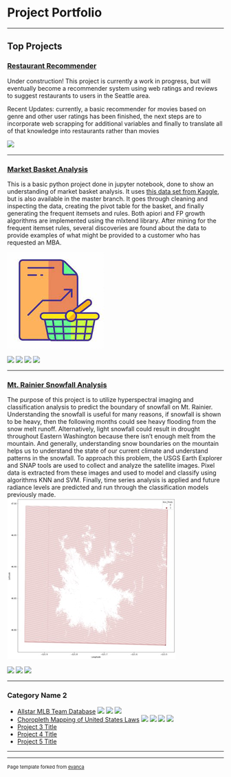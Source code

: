 # Project Portfolio

---

## Top Projects 

### [Restaurant Recommender](https://github.com/arielharris/recommender)

Under construction! This project is currently a work in progress, but will eventually become a recommender system using web ratings and reviews to suggest restaurants to users in the Seattle area. 

Recent Updates: currently, a basic recommender for movies based on genre and other user ratings has been finished, the next steps are to incorporate web scrapping for additional variables and finally to translate all of that knowledge into restaurants rather than movies

<img src="https://media.istockphoto.com/id/1225397217/vector/work-in-progress-status-bar.jpg?s=612x612&w=0&k=20&c=mRYGj_xv5omkVZNaBgG0GtFAEBg8i6MfNJj3tK9hN-c="/>

---
### [Market Basket Analysis](https://github.com/arielharris/MBA)

This is a basic python project done in jupyter notebook, done to show an understanding of market basket analysis. It uses [this data set from Kaggle](https://www.kaggle.com/datasets/aslanahmedov/market-basket-analysis), but is also available in the master branch. It goes through cleaning and inspecting the data, creating the pivot table for the basket, and finally generating the frequent itemsets and rules. Both apiori and FP growth algorithms are implemented using the mlxtend library. After mining for the frequent itemset rules, several discoveries are found about the data to provide examples of what might be provided to a customer who has requested an MBA.

<img src="images/market1.jpg?raw=true"/>

[![](https://img.shields.io/badge/Python-black?logo=Python&logoColor=white)](#) [![](https://img.shields.io/badge/Jupyter-black?logo=Jupyter&logoColor=white)](#) [![](https://img.shields.io/badge/mlxtend-black?logo=mlxtend&logoColor=white)](#) [![](https://img.shields.io/badge/pandas-black?logo=pandas&logoColor=white)](#)


---
### [Mt. Rainier Snowfall Analysis](https://github.com/arielharris/mt_rainier/tree/main)

The purpose of this project is to utilize hyperspectral imaging and classification analysis to predict the boundary of snowfall on Mt. Rainier. Understanding the snowfall is useful for many reasons, if snowfall is shown to be heavy, then the following months could see heavy flooding from the snow melt runoff. Alternatively, light snowfall could result in drought throughout Eastern Washington because there isn’t enough melt from the mountain. And generally, understanding snow boundaries on the mountain helps us to understand the state of our current climate and understand patterns in the snowfall. To approach this problem, the USGS Earth Explorer and SNAP tools are used to collect and analyze the satellite images. Pixel data is extracted from these images and used to model and classify using algorithms KNN and SVM. Finally, time series analysis is applied and future radiance levels are predicted and run through the classification models previously made.
<img src="images/Picture1.jpg?raw=true"/>

[![](https://img.shields.io/badge/Python-black?logo=Python&logoColor=white)](#) [![](https://img.shields.io/badge/Jupyter-black?logo=Jupyter&logoColor=white)](#) [![](https://img.shields.io/badge/sklearn-black?logo=scikit-learn&logoColor=white)](#)

---

### Category Name 2

- [Allstar MLB Team Database](https://github.com/arielharris/MLBAllStarDB/tree/main) [![](https://img.shields.io/badge/Python-black?logo=Python&logoColor=white)](#) [![](https://img.shields.io/badge/Databricks-black?&logoColor=white)](#) [![](https://img.shields.io/badge/PySpark-black?&logoColor=white)](#)
- [Choropleth Mapping of United States Laws](https://github.com/arielharris/choropleth/tree/main) [![](https://img.shields.io/badge/Python-black?logo=Python&logoColor=white)](#) [![](https://img.shields.io/badge/Jupyter-black?logo=Jupyter&logoColor=white)](#) [![](https://img.shields.io/badge/Folium-black?logo=Folium&logoColor=white)](#) [![](https://img.shields.io/badge/JSON-black?logo=JSON&logoColor=white)](#)
- [Project 3 Title](http://example.com/)
- [Project 4 Title](http://example.com/)
- [Project 5 Title](http://example.com/)

---




---
<p style="font-size:11px">Page template forked from <a href="https://github.com/evanca/quick-portfolio">evanca</a></p>
<!-- Remove above link if you don't want to attibute -->
